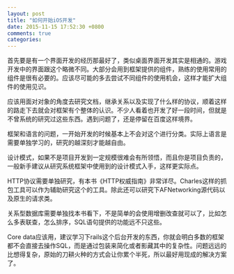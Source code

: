 ```yaml
---
layout: post
title: "如何开始iOS开发"
date: 2015-11-15 17:52:30 +0800
comments: true
categories: 
---
```


首先要是有一个界面开发的经历那最好了，类似桌面界面开发其实是相通的。游戏开发中的界面跟这个略微不同。大部分会用到框架提供的组件，熟练的使用常用的组件是很有必要的。应该尽可能的多去尝试不同组件的使用机会，这样才能扩大组件的使用见识。

应该用面对对象的角度去研究文档，继承关系以及实现了什么样的协议，顺着这样的路走下去就会对框架有个整体的认识。不少人看着也开发了好一段时间，但就是不曾系统的研究过这些东西。遇到问题了，还是停留在百度这样境界。

框架和语言的问题，一开始开发的时候基本上不会对这个进行分类。实际上语言是需要单独学习的，研究的越深刻才能越自由。

设计模式，如果不是项目开发到一定规模很难会有所领悟，而且你是项目负责的，一般新手建议从研究系统框架中使用到的设计模式入手，这样更实际点。

HTTP协议需要单独研究，有本书《HTTP权威指南》非常详尽。Charles这样的抓包工具可以作为辅助研究这个的工具。除此还可以研究下AFNetworking源代码以及原生的请求类。

关系型数据库需要单独找本书看下，不是简单的会使用增删改查就可以了，比如怎么多表联查，怎么排序，SQL语句提供的功能远不只这些。

Core data应该用，建议学习下rails这个后台开发的东西，你就会明白多数的框架都不会直接去操作SQL，而是通过包装来简化或者影藏其中的复杂性。问题远远的比想得复杂，原始的刀耕火种的方式会让你累个半死，所以最好用现成的解决方案了。







